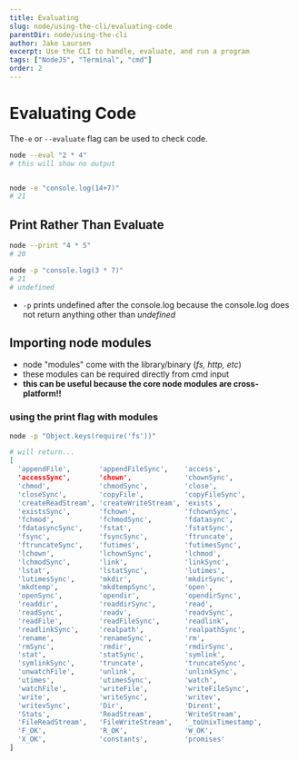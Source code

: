 ```yaml
---
title: Evaluating 
slug: node/using-the-cli/evaluating-code
parentDir: node/using-the-cli
author: Jake Laursen
excerpt: Use the CLI to handle, evaluate, and run a program
tags: ["NodeJS", "Terminal", "cmd"]
order: 2
---
```


# Evaluating Code
The`-e` or `--evaluate` flag can be used to check code.

```bash
node --eval "2 * 4"
# this will show no output


node -e "console.log(14+7)"
# 21

```

## Print Rather Than Evaluate

```bash
node --print "4 * 5"
# 20

node -p "console.log(3 * 7)"
# 21
# undefined
```

- `-p` prints undefined after the console.log because the console.log does not return anything other than _undefined_

## Importing node modules

- node "modules" come with the library/binary (_fs, http, etc_)
- these modules can be required directly from cmd input
- **this can be useful because the core node modules are cross-platform!!**

### using the print flag with modules

```bash
node -p "Object.keys(require('fs'))"

# will return...
[
  'appendFile',       'appendFileSync',    'access',
  'accessSync',       'chown',             'chownSync',
  'chmod',            'chmodSync',         'close',
  'closeSync',        'copyFile',          'copyFileSync',
  'createReadStream', 'createWriteStream', 'exists',
  'existsSync',       'fchown',            'fchownSync',
  'fchmod',           'fchmodSync',        'fdatasync',
  'fdatasyncSync',    'fstat',             'fstatSync',
  'fsync',            'fsyncSync',         'ftruncate',
  'ftruncateSync',    'futimes',           'futimesSync',
  'lchown',           'lchownSync',        'lchmod',
  'lchmodSync',       'link',              'linkSync',
  'lstat',            'lstatSync',         'lutimes',
  'lutimesSync',      'mkdir',             'mkdirSync',
  'mkdtemp',          'mkdtempSync',       'open',
  'openSync',         'opendir',           'opendirSync',
  'readdir',          'readdirSync',       'read',
  'readSync',         'readv',             'readvSync',
  'readFile',         'readFileSync',      'readlink',
  'readlinkSync',     'realpath',          'realpathSync',
  'rename',           'renameSync',        'rm',
  'rmSync',           'rmdir',             'rmdirSync',
  'stat',             'statSync',          'symlink',
  'symlinkSync',      'truncate',          'truncateSync',
  'unwatchFile',      'unlink',            'unlinkSync',
  'utimes',           'utimesSync',        'watch',
  'watchFile',        'writeFile',         'writeFileSync',
  'write',            'writeSync',         'writev',
  'writevSync',       'Dir',               'Dirent',
  'Stats',            'ReadStream',        'WriteStream',
  'FileReadStream',   'FileWriteStream',   '_toUnixTimestamp',
  'F_OK',             'R_OK',              'W_OK',
  'X_OK',             'constants',         'promises'
]
```
